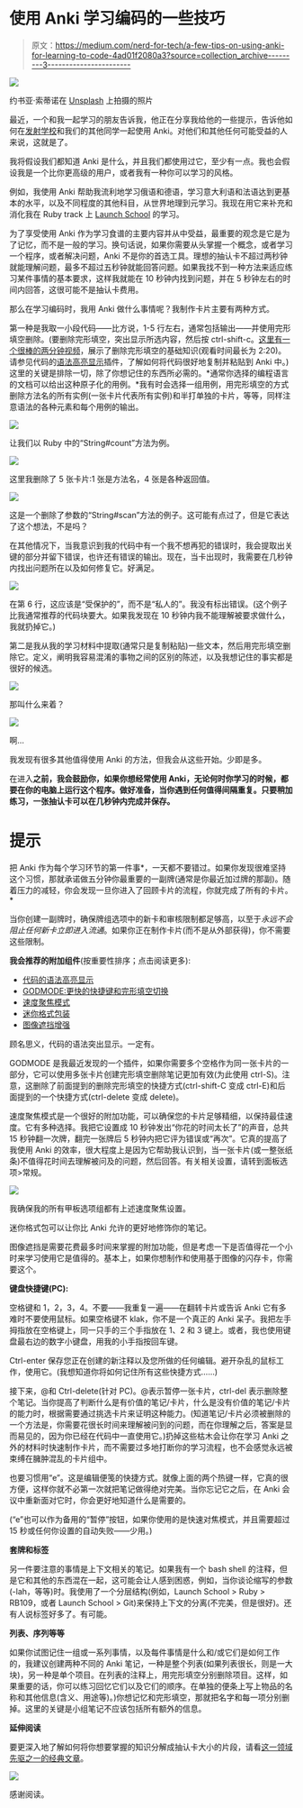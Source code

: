 # 使用 Anki 学习编码的一些技巧

> 原文：<https://medium.com/nerd-for-tech/a-few-tips-on-using-anki-for-learning-to-code-4ad01f2080a3?source=collection_archive---------3----------------------->

![](img/ef09bb79f3f843694b6f21214154ff14.png)

约书亚·索蒂诺在 [Unsplash](https://unsplash.com?utm_source=medium&utm_medium=referral) 上拍摄的照片

最近，一个和我一起学习的朋友告诉我，他正在分享我给他的一些提示，告诉他如何在[发射学校](http://launchschool.com/)和我们的其他同学一起使用 Anki。对他们和其他任何可能受益的人来说，这就是了。

我将假设我们都知道 Anki 是什么，并且我们都使用过它，至少有一点。我也会假设我是一个比你更高级的用户，或者我有一种你可以学习的风格。

例如，我使用 Anki 帮助我流利地学习俄语和德语，学习意大利语和法语达到更基本的水平，以及不同程度的其他科目，从世界地理到元学习。我现在用它来补充和消化我在 Ruby track 上 [Launch School](http://launchschool.com/) 的学习。

为了享受使用 Anki 作为学习食谱的主要内容并从中受益，最重要的观念是它是为了记忆，而不是一般的学习。换句话说，如果你需要从头掌握一个概念，或者学习一个程序，或者解决问题，Anki 不是你的首选工具。理想的抽认卡不超过两秒钟就能理解问题，最多不超过五秒钟就能回答问题。如果我找不到一种方法来适应练习某件事情的基本要求，这样我就能在 10 秒钟内找到问题，并在 5 秒钟左右的时间内回答，这很可能不是抽认卡费用。

那么在学习编码时，我用 Anki 做什么事情呢？我制作卡片主要有两种方式。

第一种是我取一小段代码——比方说，1-5 行左右，通常包括输出——并使用完形填空删除。(要删除完形填空，突出显示所选内容，然后按 ctrl-shift-c。[这里有一个很棒的两分钟视频](https://youtu.be/IRY1rYxd9EM)，展示了删除完形填空的基础知识(观看时间最长为 2:20)。请参见代码的[语法高亮显示](https://ankiweb.net/shared/info/1463041493)插件，了解如何将代码很好地复制并粘贴到 Anki 中。)这里的关键是排除一切，除了你想记住的东西所必需的。*通常你选择的编程语言的文档可以给出这种原子化的用例。*我有时会选择一组用例，用完形填空的方式删除方法名的所有实例(一张卡片代表所有实例)和半打单独的卡片，等等，同样注意语法的各种元素和每个用例的输出。

![](img/014cdf26102967c9c22236c1c763f47e.png)

让我们以 Ruby 中的“String#count”方法为例。

![](img/c8c3ec13be3b655219c1120c4e1589d1.png)

这里我删除了 5 张卡片:1 张是方法名，4 张是各种返回值。

![](img/6038458f3da88a56ffa204308109922c.png)

这是一个删除了参数的“String#scan”方法的例子。这可能有点过了，但是它表达了这个想法，不是吗？

在其他情况下，当我意识到我的代码中有一个我不想再犯的错误时，我会提取出关键的部分并留下错误，也许还有错误的输出。现在，当卡出现时，我需要在几秒钟内找出问题所在以及如何修复它。好满足。

![](img/785d6a230e3142837e74e652962d5daa.png)

在第 6 行，这应该是“受保护的”，而不是“私人的”。我没有标出错误。(这个例子比我通常推荐的代码块要大。如果我发现在 10 秒钟内我不能理解被要求做什么，我就扔掉它。)

第二是我从我的学习材料中提取(通常只是复制粘贴)一些文本，然后用完形填空删除它。定义，阐明我容易混淆的事物之间的区别的陈述，以及我想记住的事实都是很好的候选。

![](img/4ef54c9b43553ad62be565eeae4abf2f.png)

那叫什么来着？

![](img/46597d58b8df683e326b0f07e954e4eb.png)

啊…

我发现有很多其他值得使用 Anki 的方法，但我会从这些开始。少即是多。

在进入**之前，我会鼓励你，如果你想经常使用 Anki，无论何时你学习的时候，都要在你的电脑上运行这个程序。做好准备，当你遇到任何值得间隔重复。只要稍加练习，一张抽认卡可以在几秒钟内完成并保存。**

# **提示**

把 Anki 作为每个学习环节的第一件事*，一天都不要错过。如果你发现很难坚持这个习惯，那就承诺做五分钟你最重要的一副牌(通常是你最近加过牌的那副)。随着压力的减轻，你会发现一旦你进入了回顾卡片的流程，你就完成了所有的卡片。*

当你创建一副牌时，确保牌组选项中的新卡和审核限制都足够高，以至于*永远不会阻止任何新卡立即进入流通*。如果你正在制作卡片(而不是从外部获得)，你不需要这些限制。

**我会推荐的附加组件**(按重要性排序；点击阅读更多):

*   [代码的语法高亮显示](https://ankiweb.net/shared/info/1463041493)
*   [GODMODE:更快的快捷键和完形填空切换](https://ankiweb.net/shared/info/1508677152)
*   [速度聚焦模式](https://ankiweb.net/shared/info/1046608507)
*   [迷你格式包装](https://ankiweb.net/shared/info/295889520)
*   [图像遮挡增强](https://ankiweb.net/shared/info/1374772155)

顾名思义，代码的语法突出显示。一定有。

GODMODE 是我最近发现的一个插件，如果你需要多个空格作为同一张卡片的一部分，它可以使用多张卡片创建完形填空删除笔记更加有效(为此使用 ctrl-S)。注意，这删除了前面提到的删除完形填空的快捷方式(ctrl-shift-C 变成 ctrl-E)和后面提到的一个快捷方式(ctrl-delete 变成 delete)。

速度聚焦模式是一个很好的附加功能，可以确保您的卡片足够精细，以保持最佳速度。它有多种选择。我把它设置成 10 秒钟发出“你花的时间太长了”的声音，总共 15 秒钟翻一次牌，翻完一张牌后 5 秒钟内把它评为错误或“再次”。它真的提高了我使用 Anki 的效率，很大程度上是因为它帮助我认识到，当一张卡片(或一整张纸条)不值得花时间去理解被问及的问题，然后回答。有关相关设置，请转到面板选项>常规。

![](img/7936c3879cf0f23f2c7965c6fb731ee9.png)

我确保我的所有甲板选项组都有上述速度聚焦设置。

迷你格式包可以让你比 Anki 允许的更好地修饰你的笔记。

图像遮挡是需要花费最多时间来掌握的附加功能，但是考虑一下是否值得花一个小时来学习使用它是值得的。基本上，如果你想制作和使用基于图像的闪存卡，你需要这个。

**键盘快捷键(PC):**

空格键和 1，2，3，4。不要——我重复一遍——在翻转卡片或告诉 Anki 它有多难时不要使用鼠标。如果空格键不 klak，你不是一个真正的 Anki 呆子。我把左手拇指放在空格键上，同一只手的三个手指放在 1、2 和 3 键上。或者，我也使用键盘最右边的数字小键盘，用我的小手指按回车键。

Ctrl-enter 保存您正在创建的新注释以及您所做的任何编辑。避开杂乱的鼠标工作，使用它。(我想知道你将如何记住所有这些快捷方式……)

接下来，@和 Ctrl-delete(针对 PC)。@表示暂停一张卡片，ctrl-del 表示删除整个笔记。当你提高了判断什么是有价值的笔记/卡片，什么是没有价值的笔记/卡片的能力时，根据需要通过挑选卡片来证明这种能力。(知道笔记/卡片必须被删除的一个方法是，你需要花很长时间来理解被问到的问题，而在你理解之后，答案是显而易见的，因为你已经在代码中一直使用它。)扔掉这些枯木会让你在学习 Anki 之外的材料时快速制作卡片，而不需要过多地打断你的学习流程，也不会感觉永远被束缚在臃肿混乱的卡片组中。

也要习惯用“e”。这是编辑便笺的快捷方式。就像上面的两个热键一样，它真的很方便，这样你就不必第一次就把笔记做得绝对完美。当你忘记它之后，在 Anki 会议中重新面对它时，你会更好地知道什么是需要的。

(“e”也可以作为备用的“暂停”按钮，如果你使用的是快速对焦模式，并且需要超过 15 秒或任何你设置的自动失败——少用。)

**套牌和标签**

另一件要注意的事情是上下文相关的笔记。如果我有一个 bash shell 的注释，但是它和其他的东西混在一起，这可能会让人感到困惑，例如，当你谈论缩写的参数(-lah，等等)时。我使用了一个分层结构(例如，Launch School > Ruby > RB109，或者 Launch School > Git)来保持上下文的分离(不完美，但是很好)。还有人说标签好多了。有可能。

**列表、序列等等**

如果你试图记住一组或一系列事情，以及每件事情是什么和/或它们是如何工作的，我建议创建两种不同的 Anki 笔记，一种是整个列表(如果列表很长，则是一大块)，另一种是单个项目。在列表的注释上，用完形填空分别删除项目。这样，如果重要的话，你可以练习回忆它们以及它们的顺序。在单独的便条上写上物品的名称和其他信息(含义、用途等)。)你想记忆和完形填空，那就把名字和每一项分别删掉。这里的关键是小组笔记不应该包括所有额外的信息。

**延伸阅读**

要更深入地了解如何将你想要掌握的知识分解成抽认卡大小的片段，请看[这一领域先驱之一的经典文章](http://super-memory.com/articles/20rules.htm)。

![](img/a7a4d44d10bcaea18bded6b634b53520.png)

感谢阅读。